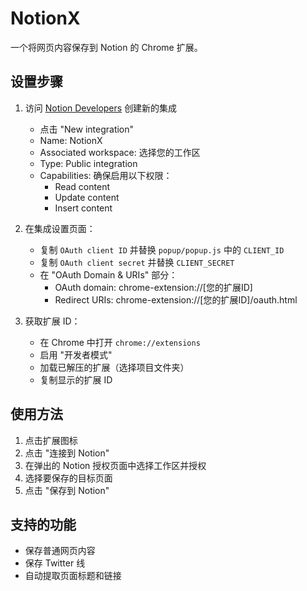 # NotionX

一个将网页内容保存到 Notion 的 Chrome 扩展。

## 设置步骤

1. 访问 [Notion Developers](https://www.notion.so/my-integrations) 创建新的集成
   - 点击 "New integration"
   - Name: NotionX
   - Associated workspace: 选择您的工作区
   - Type: Public integration
   - Capabilities: 确保启用以下权限：
     - Read content
     - Update content
     - Insert content

2. 在集成设置页面：
   - 复制 `OAuth client ID` 并替换 `popup/popup.js` 中的 `CLIENT_ID`
   - 复制 `OAuth client secret` 并替换 `CLIENT_SECRET`
   - 在 "OAuth Domain & URIs" 部分：
     - OAuth domain: chrome-extension://[您的扩展ID]
     - Redirect URIs: chrome-extension://[您的扩展ID]/oauth.html

3. 获取扩展 ID：
   - 在 Chrome 中打开 `chrome://extensions`
   - 启用 "开发者模式"
   - 加载已解压的扩展（选择项目文件夹）
   - 复制显示的扩展 ID

## 使用方法

1. 点击扩展图标
2. 点击 "连接到 Notion"
3. 在弹出的 Notion 授权页面中选择工作区并授权
4. 选择要保存的目标页面
5. 点击 "保存到 Notion"

## 支持的功能

- 保存普通网页内容
- 保存 Twitter 线
- 自动提取页面标题和链接 